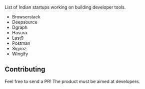 List of Indian startups working on building developer tools. 

- Browserstack
- Deepsource
- Dgraph
- Hasura
- Last9
- Postman
- Signoz
- Wingify

## Contributing

Feel free to send a PR! The product must be aimed at developers.
